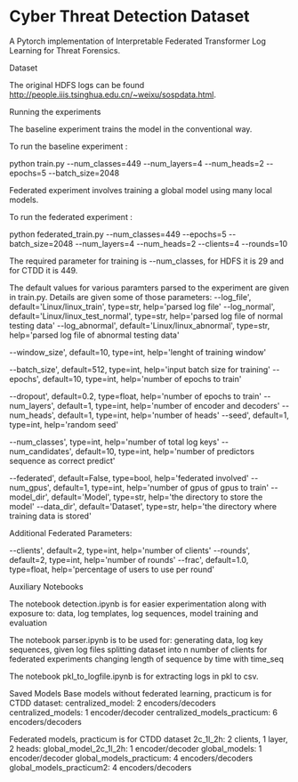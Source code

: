 # Cyber Threat Detection Dataset

A Pytorch implementation of Interpretable Federated Transformer Log Learning for Threat Forensics.

Dataset

The original HDFS logs can be found http://people.iiis.tsinghua.edu.cn/~weixu/sospdata.html.

Running the experiments

The baseline experiment trains the model in the conventional way.

To run the baseline experiment :

   python train.py --num_classes=449 --num_layers=4 --num_heads=2 --epochs=5 --batch_size=2048

Federated experiment involves training a global model using many local models.

To run the federated experiment :

   python federated_train.py --num_classes=449 --epochs=5 --batch_size=2048 --num_layers=4 --num_heads=2 --clients=4 --rounds=10

The required parameter for training is --num_classes, for HDFS it is 29 and for CTDD it is 449.

The default values for various paramters parsed to the experiment are given in train.py. Details are given some of those parameters:
   --log_file', default='Linux/linux_train', type=str, help='parsed log file'
   --log_normal', default='Linux/linux_test_normal', type=str, help='parsed log file of normal testing data'
   --log_abnormal', default='Linux/linux_abnormal', type=str, help='parsed log file of abnormal testing data'
    
   --window_size', default=10, type=int, help='lenght of training window'

   --batch_size', default=512, type=int, help='input batch size for training'
   --epochs', default=10, type=int, help='number of epochs to train'
    
   --dropout', default=0.2, type=float, help='number of epochs to train'
   --num_layers', default=1, type=int, help='number of encoder and decoders'
   --num_heads', default=1, type=int, help='number of heads'
   --seed', default=1, type=int, help='random seed'

   --num_classes', type=int, help='number of total log keys'
   --num_candidates', default=10, type=int, help='number of predictors sequence as correct predict'
    
   --federated', default=False, type=bool, help='federated involved'
   --num_gpus', default=1, type=int, help='number of gpus of gpus to train'
   --model_dir', default='Model', type=str, help='the directory to store the model'
   --data_dir', default='Dataset', type=str, help='the directory where training data is stored'

Additional Federated Parameters:
    
   --clients', default=2, type=int, help='number of clients'
   --rounds', default=2, type=int, help='number of rounds'
   --frac', default=1.0, type=float, help='percentage of users to use per round'

Auxiliary Notebooks

The notebook detection.ipynb is for easier experimentation along with exposure to:
    data, log templates, log sequences, model training and evaluation

The notebook parser.ipynb is to be used for:
    generating data, log key sequences, given log files
    splitting dataset into n number of clients for federated experiments
    changing length of sequence by time with time_seq 
    
The notebook pkl_to_logfile.ipynb is for extracting logs in pkl to csv.

Saved Models
   Base models without federated learning, practicum is for CTDD dataset:
   centralized_model: 2 encoders/decoders
   centralized_models: 1 encoder/decoder
   centralized_models_practicum: 6 encoders/decoders
   
   Federated models, practicum is for CTDD dataset
   2c_1l_2h: 2 clients, 1 layer, 2 heads:
   global_model_2c_1l_2h: 1 encoder/decoder
   global_models: 1 encoder/decoder
   global_models_practicum: 4 encoders/decoders
   global_models_practicum2: 4 encoders/decoders
    